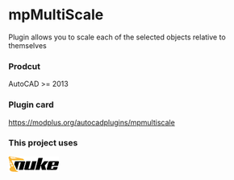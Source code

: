 # mpMultiScale
Plugin allows you to scale each of the selected objects relative to themselves
### Prodcut ###
AutoCAD >= 2013
### Plugin card ###
https://modplus.org/autocadplugins/mpmultiscale
### This project uses

[<img align="left" src="https://raw.githubusercontent.com/ModPlus-Software/Documentation/master/Images/nuke-logo-small.png" />](https://nuke.build/)

